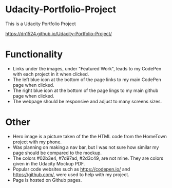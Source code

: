 # Udacity-Portfolio-Project
This is a Udacity Portfolio Project

https://dn1524.github.io/Udacity-Portfolio-Project/

# Functionality
- Links under the images, under "Featured Work", leads to my CodePen with each project in it when clicked.
- The left blue icon at the bottom of the page links to my main CodePen page when clicked.
- The right blue icon at the bottom of the page lings to my main github page when clicked.
- The webpage should be responsive and adjust to many screens sizes.

# Other
- Hero image is a picture taken of the the HTML code from the HomeTown project with my phone.
- Was planning on making a nav bar, but I was not sure how similar my page should be compared to the mockup.
- The colors #02b3e4, #7d97ad, #2d3c49, are not mine. They are colors given in the Udacity Mockup PDF.
- Popular code websites such as https://codepen.io/ and https://github.com/, were used to help with my project.
- Page is hosted on Github pages.

